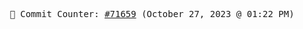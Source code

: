 <p align="center">
    <samp>
        📮 Commit Counter: <a href="https://github.com/Javascript-void0/Javascript-void0/commits/main">#71659</a> (October 27, 2023 @ 01:22 PM)
    </samp>
</p>